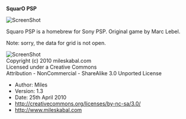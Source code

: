 **SquarO PSP**

![ScreenShot](http://mileskabal.com/psp/img/article/squaro10.jpg) 

Squaro PSP is a homebrew for Sony PSP.
Original game by Marc Lebel.

Note: sorry, the data for grid is not open.

![ScreenShot](http://i.creativecommons.org/l/by-nc-sa/3.0/88x31.png)  
Copyright (c) 2010 mileskabal.com  
Licensed under a Creative Commons  
Attribution - NonCommercial - ShareAlike 3.0 Unported License  
* Author: Miles
* Version: 1.3
* Date: 25th April 2010
* http://creativecommons.org/licenses/by-nc-sa/3.0/ 
* http://www.mileskabal.com
